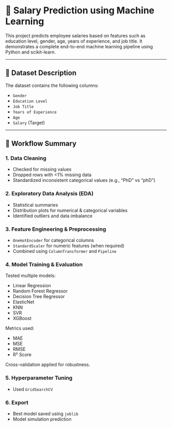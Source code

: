 # 💼 Salary Prediction using Machine Learning

This project predicts employee salaries based on features such as education level, gender, age, years of experience, and job title. It demonstrates a complete end-to-end machine learning pipeline using Python and scikit-learn.

---

## 📁 Dataset Description

The dataset contains the following columns:
- `Gender`
- `Education Level`
- `Job Title`
- `Years of Experience`
- `Age`
- `Salary` (Target)

---

## 🔧 Workflow Summary

### 1. Data Cleaning
- Checked for missing values
- Dropped rows with <1% missing data
- Standardized inconsistent categorical values (e.g., “PhD” vs “phD”)

### 2. Exploratory Data Analysis (EDA)
- Statistical summaries
- Distribution plots for numerical & categorical variables
- Identified outliers and data imbalance

### 3. Feature Engineering & Preprocessing
- `OneHotEncoder` for categorical columns
- `StandardScaler` for numeric features (when required)
- Combined using `ColumnTransformer` and `Pipeline`

### 4. Model Training & Evaluation
Tested multiple models:
- Linear Regression
- Random Forest Regressor
- Decision Tree Regressor
- ElasticNet
- KNN
- SVR
- XGBoost

Metrics used:
- MAE
- MSE
- RMSE
- R² Score

Cross-validation applied for robustness.

### 5. Hyperparameter Tuning
- Used `GridSearchCV`

### 6. Export
- Best model saved using `joblib`
- Model simulation prediction




